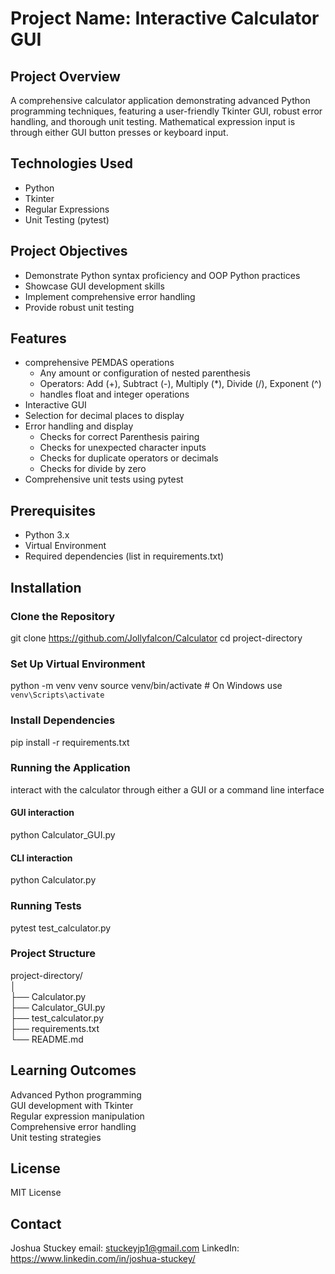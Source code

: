 # Project Name: Interactive Calculator GUI

## Project Overview
A comprehensive calculator application demonstrating advanced Python programming techniques, featuring a user-friendly Tkinter GUI, robust error handling, and thorough unit testing. Mathematical expression input is through either GUI button presses or keyboard input.

## Technologies Used
- Python
- Tkinter
- Regular Expressions
- Unit Testing (pytest)

## Project Objectives
- Demonstrate Python syntax proficiency and OOP Python practices
- Showcase GUI development skills
- Implement comprehensive error handling
- Provide robust unit testing

## Features
- comprehensive PEMDAS operations
    - Any amount or configuration of nested parenthesis
    - Operators: Add (+), Subtract (-), Multiply (*), Divide (/), Exponent (^)
    - handles float and integer operations
- Interactive GUI
- Selection for decimal places to display
- Error handling and display
    - Checks for correct Parenthesis pairing
    - Checks for unexpected character inputs
    - Checks for duplicate operators or decimals
    - Checks for divide by zero
- Comprehensive unit tests using pytest

## Prerequisites
- Python 3.x
- Virtual Environment
- Required dependencies (list in requirements.txt)

## Installation

### Clone the Repository
git clone https://github.com/Jollyfalcon/Calculator
cd project-directory

### Set Up Virtual Environment
python -m venv venv
source venv/bin/activate  # On Windows use `venv\Scripts\activate`

### Install Dependencies
pip install -r requirements.txt

### Running the Application
interact with the calculator through either a GUI or a command line interface
#### GUI interaction
python Calculator_GUI.py
#### CLI interaction
python Calculator.py

### Running Tests
pytest test_calculator.py

### Project Structure
project-directory/  
│  
├── Calculator.py  
├── Calculator_GUI.py  
├── test_calculator.py  
├── requirements.txt  
└── README.md

## Learning Outcomes
Advanced Python programming  
GUI development with Tkinter  
Regular expression manipulation  
Comprehensive error handling  
Unit testing strategies  

## License
MIT License

## Contact
Joshua Stuckey
email: stuckeyjp1@gmail.com
LinkedIn: https://www.linkedin.com/in/joshua-stuckey/
